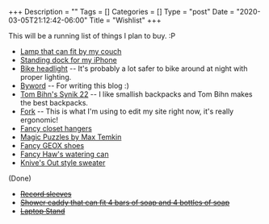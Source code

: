+++
Description = ""
Tags = []
Categories = []
Type = "post"
Date = "2020-03-05T21:12:42-06:00"
Title = "Wishlist"
+++

This will be a running list of things I plan to buy. :P

- [Lamp that can fit by my couch](https://www.target.com/p/valencia-led-floor-lamp-brass-includes-energy-efficient-light-bulb-project-62-8482/-/A-54550861#)
- [Standing dock for my iPhone](https://www.amazon.com/dp/B01LD85OH6)
- [Bike headlight](https://thewirecutter.com/reviews/best-commuter-bike-lights/) -- It's probably a lot safer to bike around at night with proper lighting.
- [Byword](https://www.bywordapp.com/) -- For writing this blog :)
- [Tom Bihn's Synik 22](https://www.tombihn.com/collections/backpacks/products/synik-22) -- I like smallish backpacks and Tom Bihn makes the best backpacks.
- [Fork](fork.dev/) -- This is what I'm using to edit my site right now, it's really ergonomic!
- [Fancy closet hangers](https://www.amazon.com/dp/B000OSJMSE/)
- [Magic Puzzles by Max Temkin](https://www.kickstarter.com/projects/maxtemkin/magic-puzzles/)
- [Fancy GEOX shoes](https://www.geox.com/en-US/man/)
- [Fancy Haw's watering can](https://haws.co.uk/)
- [Knive's Out style sweater](https://www.blarney.com/irish-shop/mens-supersoft-plaited-cable-crew-neck-sweater/)

(Done)

- ~~[Record sleeves](https://www.amazon.com/dp/B07CYKRVRW)~~
- ~~[Shower caddy that can fit 4 bars of soap and 4 bottles of soap](https://www.amazon.com/InterDesign-Hanging-Shower-Shampoo-Conditioner/dp/B003OBY5NU/)~~
- ~~[Laptop Stand](https://thewirecutter.com/reviews/best-laptop-stands/)~~
